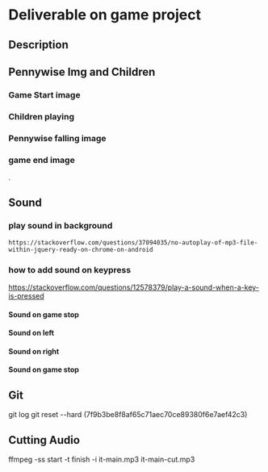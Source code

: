 # Deliverable on game project

## Description

## Pennywise Img and Children

### Game Start image

### Children playing

### Pennywise falling image

### game end image
.
## Sound

### play sound in background

    https://stackoverflow.com/questions/37094035/no-autoplay-of-mp3-file-within-jquery-ready-on-chrome-on-android 


### how to add sound on keypress
https://stackoverflow.com/questions/12578379/play-a-sound-when-a-key-is-pressed

#### Sound on game stop

#### Sound on left 

#### Sound on right 

#### Sound on game stop


## Git 
git log
git reset --hard (7f9b3be8f8af65c71aec70ce89380f6e7aef42c3)

## Cutting Audio
ffmpeg -ss start -t finish -i it-main.mp3 it-main-cut.mp3
